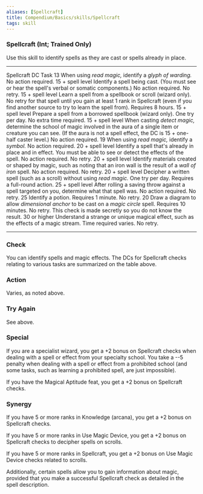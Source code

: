 ```yaml
---
aliases: [Spellcraft]
title: Compendium/Basics/skills/Spellcraft
tags: skill
---
```

### Spellcraft (Int; Trained Only)

Use this skill to identify spells as they are cast or spells already in
place.

  ------------------ --------------------------------------------------------------------------------------------------------------------------------------------------------------------------------------------------------------------------
  Spellcraft DC      Task
  13                 When using *read magic,* identify a *glyph of warding.* No action required.
  15 + spell level   Identify a spell being cast. (You must see or hear the spell's verbal or somatic components.) No action required. No retry.
  15 + spell level   Learn a spell from a spellbook or scroll (wizard only). No retry for that spell until you gain at least 1 rank in Spellcraft (even if you find another source to try to learn the spell from). Requires 8 hours.
  15 + spell level   Prepare a spell from a borrowed spellbook (wizard only). One try per day. No extra time required.
  15 + spell level   When casting *detect magic,* determine the school of magic involved in the aura of a single item or creature you can see. (If the aura is not a spell effect, the DC is 15 + one-half caster level.) No action required.
  19                 When using *read magic,* identify a *symbol.* No action required.
  20 + spell level   Identify a spell that's already in place and in effect. You must be able to see or detect the effects of the spell. No action required. No retry.
  20 + spell level   Identify materials created or shaped by magic, such as noting that an iron wall is the result of a *wall of iron* spell. No action required. No retry.
  20 + spell level   Decipher a written spell (such as a scroll) without using *read magic.* One try per day. Requires a full-round action.
  25 + spell level   After rolling a saving throw against a spell targeted on you, determine what that spell was. No action required. No retry.
  25                 Identify a potion. Requires 1 minute. No retry.
  20                 Draw a diagram to allow *dimensional anchor* to be cast on a *magic circle* spell. Requires 10 minutes. No retry. This check is made secretly so you do not know the result.
  30 or higher       Understand a strange or unique magical effect, such as the effects of a magic stream. Time required varies. No retry.
  ------------------ --------------------------------------------------------------------------------------------------------------------------------------------------------------------------------------------------------------------------

### Check
You can identify spells and magic effects. The DCs for
Spellcraft checks relating to various tasks are summarized on the table
above.

### Action
Varies, as noted above.

### Try Again
See above.

### Special
If you are a specialist wizard, you get a +2 bonus on
Spellcraft checks when dealing with a spell or effect from your
specialty school. You take a --5 penalty when dealing with a spell or
effect from a prohibited school (and some tasks, such as learning a
prohibited spell, are just impossible).

If you have the Magical Aptitude feat, you get a +2 bonus on Spellcraft
checks.

### Synergy
If you have 5 or more ranks in Knowledge (arcana), you get
a +2 bonus on Spellcraft checks.

If you have 5 or more ranks in Use Magic Device, you get a +2 bonus on
Spellcraft checks to decipher spells on scrolls.

If you have 5 or more ranks in Spellcraft, you get a +2 bonus on Use
Magic Device checks related to scrolls.

Additionally, certain spells allow you to gain information about magic,
provided that you make a successful Spellcraft check as detailed in the
spell description.
